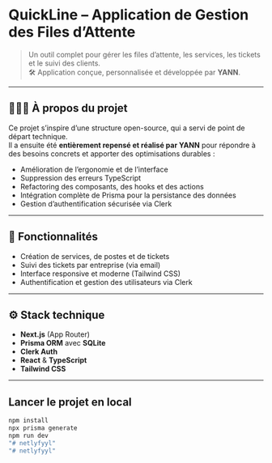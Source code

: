 # QuickLine – Application de Gestion des Files d’Attente

> Un outil complet pour gérer les files d’attente, les services, les tickets et le suivi des clients.  
> 🛠️ Application conçue, personnalisée et développée par **YANN**.

---

## 👨🏽‍💻 À propos du projet

Ce projet s’inspire d’une structure open-source, qui a servi de point de départ technique.  
Il a ensuite été **entièrement repensé et réalisé par YANN** pour répondre à des besoins concrets et apporter des optimisations durables :

- Amélioration de l’ergonomie et de l’interface
- Suppression des erreurs TypeScript
- Refactoring des composants, des hooks et des actions
- Intégration complète de Prisma pour la persistance des données
- Gestion d’authentification sécurisée via Clerk

---

## 📂 Fonctionnalités

- Création de services, de postes et de tickets
- Suivi des tickets par entreprise (via email)
- Interface responsive et moderne (Tailwind CSS)
- Authentification et gestion des utilisateurs via Clerk

---

## ⚙️ Stack technique

- **Next.js** (App Router)
- **Prisma ORM** avec **SQLite**
- **Clerk Auth**
- **React** & **TypeScript**
- **Tailwind CSS**

---

##  Lancer le projet en local

```bash
npm install
npx prisma generate
npm run dev
"# netlyfyyl" 
"# netlyfyyl" 
